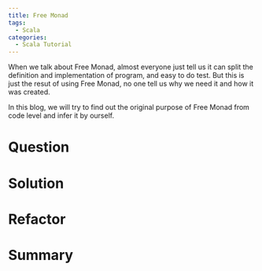 ```yaml
---
title: Free Monad
tags:
  - Scala
categories:
  - Scala Tutorial
---
```


When we talk about Free Monad, almost everyone just tell us it can split the definition and implementation of program, and easy to do test.
But this is just the resut of using Free Monad, no one tell us why we need it and how it was created.

In this blog, we will try to find out the original purpose of Free Monad from code level and infer it by ourself.

# Question

# Solution

# Refactor

# Summary
